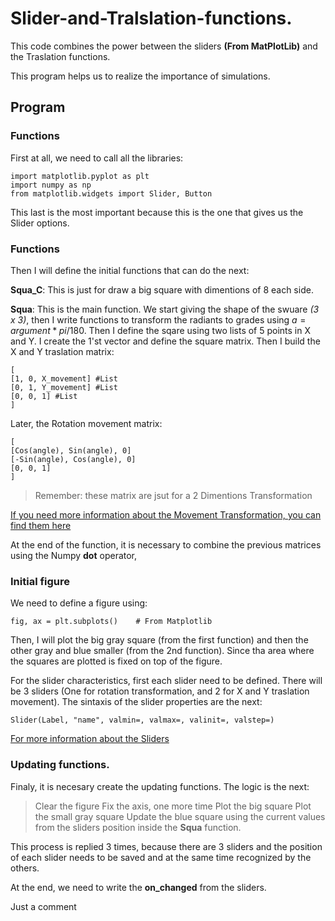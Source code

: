 # Slider-and-Tralslation-functions.

This code combines the power between the sliders **(From MatPlotLib)** and the Traslation functions. 

This program helps us to realize the importance of simulations. 

## Program

### Functions

First at all, we need to call all the libraries:

```
import matplotlib.pyplot as plt
import numpy as np
from matplotlib.widgets import Slider, Button
``` 

This last is the most important because this is the one that gives us the Slider options. 

### Functions

Then I will define the initial functions that can do the next: 

**Squa_C**: This is just for draw a big square with dimentions of 8 each side. 

**Squa**: This is the main function. We start giving the shape of the swuare _(3 x 3)_, then I write functions to transform the radiants to grades using $`a = argument * pi / 180`$. Then I define the sqare using two lists of 5 points in X and Y. I create the 1'st vector and define the square matrix. Then I build the X and Y traslation matrix: 


```
[
[1, 0, X_movement] #List
[0, 1, Y_movement] #List
[0, 0, 1] #List
]
```

Later, the Rotation movement matrix: 

```
[
[Cos(angle), Sin(angle), 0]
[-Sin(angle), Cos(angle), 0]
[0, 0, 1]
]
```

> Remember: these matrix are jsut for a 2 Dimentions Transformation

[If you need more information about the Movement Transformation, you can find them here](https://www.tutorialspoint.com/computer_graphics/2d_transformation.htm)

At the end of the function, it is necessary to combine the previous matrices using the Numpy **dot** operator, 


### Initial figure

We need to define a figure using: 

```
fig, ax = plt.subplots()    # From Matplotlib
```

Then, I will plot the big gray square (from the first function) and then the other gray and blue smaller (from the 2nd function). Since tha area where the squares are plotted is fixed on top of the figure. 

For the slider characteristics, first each slider need to be defined. There will be 3 sliders (One for rotation transformation, and 2 for X and Y traslation movement). The sintaxis of the slider properties are the next: 

```
Slider(Label, "name", valmin=, valmax=, valinit=, valstep=)
```

[For more information about the Sliders](https://matplotlib.org/stable/gallery/widgets/slider_demo.html)


### Updating functions. 

Finaly, it is necesary create the updating functions. The logic is the next: 

> Clear the figure
> Fix the axis, one more time
> Plot the big square
> Plot the small gray square
> Update the blue square using the current values from the sliders position inside the **Squa** function. 

This process is replied 3 times, because there are 3 sliders and the position of each slider needs to be saved and at the same time recognized by the others.



At the end, we need to write the **on_changed** from the sliders. 

Just a comment